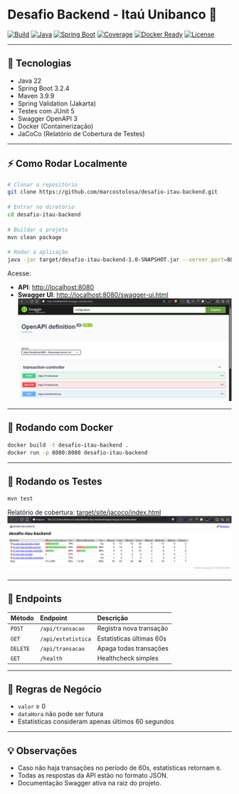 # Desafio Backend - Itaú Unibanco 🚀

[![Build](https://img.shields.io/badge/build-passing-brightgreen)](https://maven.apache.org/)
[![Java](https://img.shields.io/badge/Java-22-blue.svg)](https://adoptium.net/)
[![Spring Boot](https://img.shields.io/badge/Spring%20Boot-3.2.4-brightgreen)](https://spring.io/projects/spring-boot)
[![Coverage](https://img.shields.io/badge/Coverage-90%25-blueviolet)](target/site/jacoco/index.html)
[![Docker Ready](https://img.shields.io/badge/Docker-Ready-blue)](https://www.docker.com/)
[![License](https://img.shields.io/badge/license-MIT-lightgrey.svg)](LICENSE)

---

## 🚀 Tecnologias

- Java 22
- Spring Boot 3.2.4
- Maven 3.9.9
- Spring Validation (Jakarta)
- Testes com JUnit 5
- Swagger OpenAPI 3
- Docker (Containerização)
- JaCoCo (Relatório de Cobertura de Testes)

---

## ⚡ Como Rodar Localmente

```bash
# Clonar o repositório
git clone https://github.com/marcostolosa/desafio-itau-backend.git

# Entrar no diretório
cd desafio-itau-backend

# Buildar o projeto
mvn clean package

# Rodar a aplicação
java -jar target/desafio-itau-backend-1.0-SNAPSHOT.jar --server.port=8080
```

Acesse:
- **API**: [http://localhost:8080](http://localhost:8080)
- **Swagger UI**: [http://localhost:8080/swagger-ui.html](http://localhost:8080/swagger-ui.html)
![](img/05.png)
---

## 🐳 Rodando com Docker

```bash
docker build -t desafio-itau-backend .
docker run -p 8080:8080 desafio-itau-backend
```

---

## 🧪 Rodando os Testes

```bash
mvn test
```

Relatório de cobertura: [target/site/jacoco/index.html](target/site/jacoco/index.html)
![](img/06.png)

---

## 📁 Endpoints

| Método | Endpoint | Descrição |
|:---|:---|:---|
| `POST` | `/api/transacao` | Registra nova transação |
| `GET` | `/api/estatistica` | Estatísticas últimas 60s |
| `DELETE` | `/api/transacao` | Apaga todas transações |
| `GET` | `/health` | Healthcheck simples |

---

## 📄 Regras de Negócio

- `valor` ≥ 0
- `dataHora` não pode ser futura
- Estatísticas consideram apenas últimos 60 segundos

---

## 💡 Observações

- Caso não haja transações no período de 60s, estatísticas retornam `0`.
- Todas as respostas da API estão no formato JSON.
- Documentação Swagger ativa na raiz do projeto.
